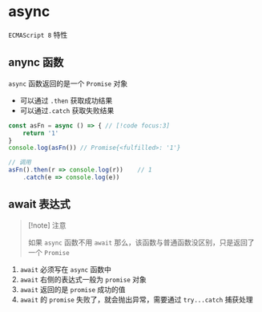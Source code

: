 # async

`ECMAScript 8` 特性



## anync 函数

`async` 函数返回的是一个 `Promise` 对象

- 可以通过 `.then` 获取成功结果
- 可以通过`.catch` 获取失败结果

```javascript {4}
const asFn = async () => { // [!code focus:3]
    return '1'
}
console.log(asFn()) // Promise{<fulfilled>: '1'}

// 调用
asFn().then(r => console.log(r))	// 1
    .catch(e => console.log(e))
```



## await 表达式

> [!note] 注意
>
> 如果 `async` 函数不用 `await` 那么，该函数与普通函数没区别，只是返回了一个 `Promise`

1. `await` 必须写在 `async` 函数中
2. `await` 右侧的表达式一般为 `promise` 对象
3. `await` 返回的是 `promise` 成功的值
4. `await` 的 `promise` 失败了，就会抛出异常，需要通过 `try...catch` 捕获处理



